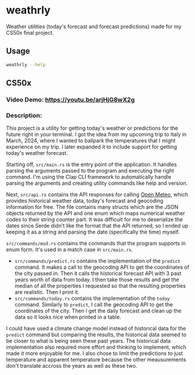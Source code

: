 # weathrly

Weather utilities (today's forecast and forecast predictions) made for my CS50x final project.

## Usage

```sh
weathrly --help
```

## CS50x

### Video Demo: https://youtu.be/arjHjG8wX2g

### Description:

This project is a utility for getting today's weather or predictions for the future right in your terminal. I got the idea from my upcoming trip to Italy in March, 2024, where I wanted to ballpark the temperatures that I might experience on my trip. I later expanded it to include support for getting today's weather forecast.

Starting off, `src/main.rs` is the entry point of the application. It handles parsing the arguments passed to the program and executing the right command. I'm using the Clap CLI framework to automatically handle parsing the arguments and creating utility commands like help and version.

Next, `src/api.rs` contains the API responses for calling [Open Meteo](https://open-meteo.com/), which provides historical weather data, today's forecast and geocoding information for free. The file contains many structs which are the JSON objects returned by the API and one enum which maps numerical weather codes to their string counter part. It was difficult for me to deserialize the dates since Serde didn't like the format that the API returned, so I ended up keeping it as a string and parsing the date (specifically the time) myself.

`src/commands/mod.rs` contains the commands that the program supports in enum form. It's used in a match case in `src/main.rs`.
- `src/commands/predict.rs` contains the implementation of the `predict` command. It makes a call to the geocoding API to get the coordinates of the city passed in. Then it calls the historical forecast API with 3 past years worth of data from today. I then take those results and get the median of all the properties I requested so that the resulting properties are realistic. Then I print it.
- `src/commands/today.rs` contains the implementation of the `today` command. Similarly to `predict`, I call the geocoding API to get the coordinates of the city. Then I get the daily forecast and clean up the data so it looks nice when printed in a table.

I could have used a climate change model instead of historical data for the `predict` command but comparing the results, the historical data seemed to be closer to what is being seen these past years. The historical data implementation also required more effort and thinking to implement, which made it more enjoyable for me. I also chose to limit the predictions to just temperature and apparent temperature because the other meausurements don't translate accross the years as well as these two.
